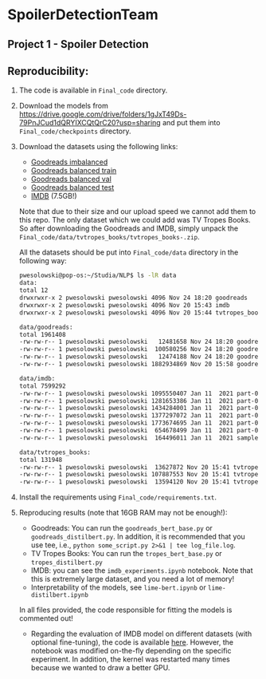# SpoilerDetectionTeam

## Project 1 - Spoiler Detection


## Reproducibility:
1. The code is available in `Final_code` directory.
2. Download the models from https://drive.google.com/drive/folders/1gJxT49Ds-79PnJCud1dQRYIXCQtQrC20?usp=sharing and put them into `Final_code/checkpoints` directory.
3. Download the datasets using the following links:
    - [Goodreads imbalanced](https://drive.google.com/uc?id=196W2kDoZXRPjzbTjM6uvTidn6aTpsFnS)
    - [Goodreads balanced train](https://spoiler-datasets.s3.eu-central-1.amazonaws.com/goodreads_balanced-train.json.gz)
    - [Goodreads balanced val](https://spoiler-datasets.s3.eu-central-1.amazonaws.com/goodreads_balanced-val.json.gz)
    - [Goodreads balanced test](https://spoiler-datasets.s3.eu-central-1.amazonaws.com/goodreads_balanced-test.json.gz)
    - [IMDB](https://www.kaggle.com/dsv/1836923) (7.5GB!)

    Note that due to their size and our upload speed we cannot add them to this repo. The only dataset which we could add was TV Tropes Books. So after downloading the Goodreads and IMDB, simply unpack the `Final_code/data/tvtropes_books/tvtropes_books-.zip`.

    All the datasets should be put into `Final_code/data` directory in the following way:

    ```bash
    pwesolowski@pop-os:~/Studia/NLP$ ls -lR data
    data:
    total 12
    drwxrwxr-x 2 pwesolowski pwesolowski 4096 Nov 24 18:20 goodreads
    drwxrwxr-x 2 pwesolowski pwesolowski 4096 Nov 20 15:43 imdb
    drwxrwxr-x 2 pwesolowski pwesolowski 4096 Nov 20 15:44 tvtropes_books

    data/goodreads:
    total 1961408
    -rw-rw-r-- 1 pwesolowski pwesolowski   12481658 Nov 24 18:20 goodreads_balanced-test.json.gz
    -rw-rw-r-- 1 pwesolowski pwesolowski  100580256 Nov 24 18:20 goodreads_balanced-train.json.gz
    -rw-rw-r-- 1 pwesolowski pwesolowski   12474188 Nov 24 18:20 goodreads_balanced-val.json.gz
    -rw-rw-r-- 1 pwesolowski pwesolowski 1882934869 Nov 20 15:58 goodreads_reviews_spoiler.json

    data/imdb:
    total 7599292
    -rw-rw-r-- 1 pwesolowski pwesolowski 1095550407 Jan 11  2021 part-01.json
    -rw-rw-r-- 1 pwesolowski pwesolowski 1281653386 Jan 11  2021 part-02.json
    -rw-rw-r-- 1 pwesolowski pwesolowski 1434284001 Jan 11  2021 part-03.json
    -rw-rw-r-- 1 pwesolowski pwesolowski 1377297072 Jan 11  2021 part-04.json
    -rw-rw-r-- 1 pwesolowski pwesolowski 1773674695 Jan 11  2021 part-05.json
    -rw-rw-r-- 1 pwesolowski pwesolowski  654678499 Jan 11  2021 part-06.json
    -rw-rw-r-- 1 pwesolowski pwesolowski  164496011 Jan 11  2021 sample.json

    data/tvtropes_books:
    total 131948
    -rw-rw-r-- 1 pwesolowski pwesolowski  13627872 Nov 20 15:41 tvtropes_books-test.json
    -rw-rw-r-- 1 pwesolowski pwesolowski 107887553 Nov 20 15:41 tvtropes_books-train.json
    -rw-rw-r-- 1 pwesolowski pwesolowski  13594120 Nov 20 15:41 tvtropes_books-val.json
    ```

4. Install the requirements using `Final_code/requirements.txt`.
5. Reproducing results (note that 16GB RAM may not be enough!):
   - Goodreads: You can run the `goodreads_bert_base.py` or `goodreads_distilbert.py`. In addition, it is recommended that you use tee, i.e., `python some_script.py 2>&1 | tee log_file.log`.
   - TV Tropes Books: You can run the `tropes_bert_base.py` or `tropes_distilbert.py`
   - IMDB: you can see the `imdb_experiments.ipynb` notebook. Note that this is extremely large dataset, and you need a lot of memory!
   - Interpretability of the models, see `lime-bert.ipynb` or `lime-distilbert.ipynb`

   In all files provided, the code responsible for fitting the models is commented out!
   - Regarding the evaluation of IMDB model on different datasets (with optional fine-tuning), the code is available [here](https://colab.research.google.com/drive/1w6dncrNWwVT7nNNA51yWfDUdNW6U9pP5?usp=sharing). However, the notebook was modified on-the-fly depending on the specific experiment. In addition, the kernel was restarted many times because we wanted to draw a better GPU.